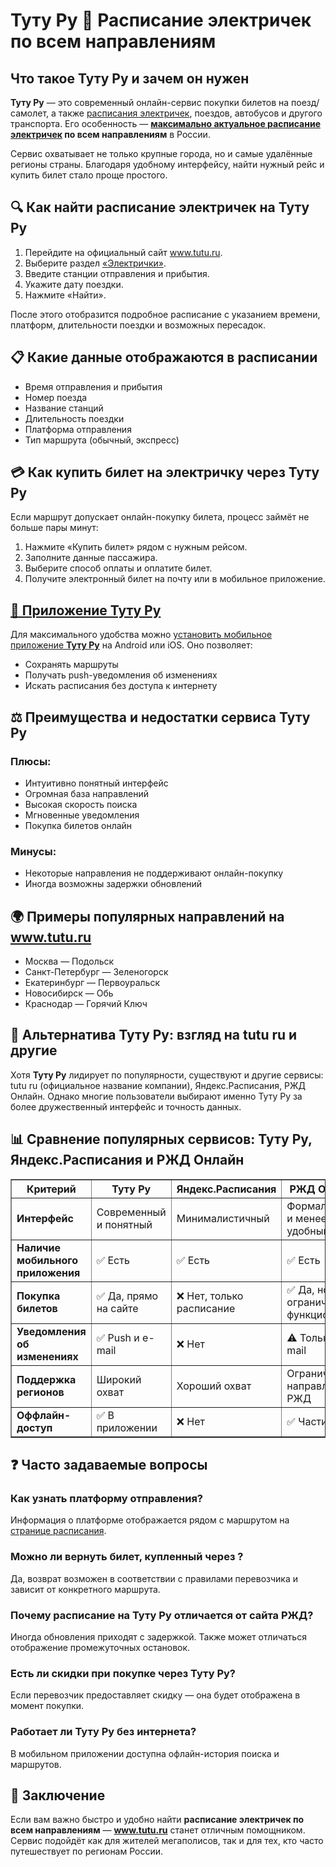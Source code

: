   <h1>Туту Ру 🚆 Расписание электричек по всем направлениям</h1>

  <h2> Что такое Туту Ру и зачем он нужен</h2>
  <p><strong>Туту Ру</strong> — это современный онлайн-сервис покупки билетов на поезд/самолет, а также <a href="https://go.avck.ws/d5c2751eb76c45f0?erid=LdtCKAcNs&m=1">расписания электричек</a>, поездов, автобусов и другого транспорта. Его особенность — <strong><a href="https://go.avck.ws/d5c2751eb76c45f0?erid=LdtCKAcNs&m=1">максимально актуальное расписание электричек</a> по всем направлениям</strong> в России.</p>
  <p>Сервис охватывает не только крупные города, но и самые удалённые регионы страны. Благодаря удобному интерфейсу, найти нужный рейс и купить билет стало проще простого.</p>

  <h2>🔍 Как найти расписание электричек на Туту Ру</h2>
  <ol>
    <li>Перейдите на официальный сайт <a href="https://go.avck.ws/4db9e2fa4070f5a0?erid=LdtCKAcNs&m=1">www.tutu.ru</a>.</li>
    <li>Выберите раздел <a href="https://go.avck.ws/d5c2751eb76c45f0?erid=LdtCKAcNs&m=1">«Электрички»</a>.</li>
    <li>Введите станции отправления и прибытия.</li>
    <li>Укажите дату поездки.</li>
    <li>Нажмите «Найти».</li>
  </ol>
  <p>После этого отобразится подробное расписание с указанием времени, платформ, длительности поездки и возможных пересадок.</p>

  <h2>📋 Какие данные отображаются в расписании</h2>
  <ul>
    <li>Время отправления и прибытия</li>
    <li>Номер поезда</li>
    <li>Название станций</li>
    <li>Длительность поездки</li>
    <li>Платформа отправления</li>
    <li>Тип маршрута (обычный, экспресс)</li>
  </ul>

  <h2>💳 Как купить билет на электричку через Туту Ру</h2>
  <p>Если маршрут допускает онлайн-покупку билета, процесс займёт не больше пары минут:</p>
  <ol>
    <li>Нажмите «Купить билет» рядом с нужным рейсом.</li>
    <li>Заполните данные пассажира.</li>
    <li>Выберите способ оплаты и оплатите билет.</li>
    <li>Получите электронный билет на почту или в мобильное приложение.</li>
  </ol>

  <h2><a href="https://go.avck.ws/0fe4125b239f53b0?erid=LdtCKAcNs&m=1">📲 Приложение Туту Ру</a></h2>
  <p>Для максимального удобства можно <a href="https://go.avck.ws/0fe4125b239f53b0?erid=LdtCKAcNs&m=1">установить мобильное приложение <strong>Туту Ру</strong></a>  на Android или iOS. Оно позволяет:</p>
  <ul>
    <li>Сохранять маршруты</li>
    <li>Получать push-уведомления об изменениях</li>
    <li>Искать расписания без доступа к интернету</li>
  </ul>

  <h2>⚖️ Преимущества и недостатки сервиса Туту Ру</h2>
  <h3>Плюсы:</h3>
  <ul>
    <li>Интуитивно понятный интерфейс</li>
    <li>Огромная база направлений</li>
    <li>Высокая скорость поиска</li>
    <li>Мгновенные уведомления</li>
    <li>Покупка билетов онлайн</li>
  </ul>
  <h3>Минусы:</h3>
  <ul>
    <li>Некоторые направления не поддерживают онлайн-покупку</li>
    <li>Иногда возможны задержки обновлений</li>
  </ul>

  <h2>🌍 Примеры популярных направлений на <a href="https://go.avck.ws/4db9e2fa4070f5a0?erid=LdtCKAcNs&m=1">www.tutu.ru</a></h2>
  <ul>
    <li>Москва — Подольск</li>
    <li>Санкт-Петербург — Зеленогорск</li>
    <li>Екатеринбург — Первоуральск</li>
    <li>Новосибирск — Обь</li>
    <li>Краснодар — Горячий Ключ</li>
  </ul>

  <h2>📌 Альтернатива Туту Ру: взгляд на tutu ru и другие</h2>
  <p>Хотя <strong>Туту Ру</strong> лидирует по популярности, существуют и другие сервисы: tutu ru (официальное название компании), Яндекс.Расписания, РЖД Онлайн. Однако многие пользователи выбирают именно Туту Ру за более дружественный интерфейс и точность данных.</p>
  <h2>📊 Сравнение популярных сервисов: Туту Ру, Яндекс.Расписания и РЖД Онлайн</h2>
<table border="1" cellpadding="8" cellspacing="0" style="border-collapse: collapse; width: 100%;">
  <thead>
    <tr>
      <th>Критерий</th>
      <th>Туту Ру</th>
      <th>Яндекс.Расписания</th>
      <th>РЖД Онлайн</th>
    </tr>
  </thead>
  <tbody>
    <tr>
      <td><strong>Интерфейс</strong></td>
      <td>Современный и понятный</td>
      <td>Минималистичный</td>
      <td>Формальный и менее удобный</td>
    </tr>
    <tr>
      <td><strong>Наличие мобильного приложения</strong></td>
      <td>✅ Есть</td>
      <td>✅ Есть</td>
      <td>✅ Есть</td>
    </tr>
    <tr>
      <td><strong>Покупка билетов</strong></td>
      <td>✅ Да, прямо на сайте</td>
      <td>❌ Нет, только расписание</td>
      <td>✅ Да, но ограниченный функционал</td>
    </tr>
    <tr>
      <td><strong>Уведомления об изменениях</strong></td>
      <td>✅ Push и e-mail</td>
      <td>❌ Нет</td>
      <td>⚠️ Только e-mail</td>
    </tr>
    <tr>
      <td><strong>Поддержка регионов</strong></td>
      <td>Широкий охват</td>
      <td>Хороший охват</td>
      <td>Ограничен направлением РЖД</td>
    </tr>
    <tr>
      <td><strong>Оффлайн-доступ</strong></td>
      <td>✅ В приложении</td>
      <td>❌ Нет</td>
      <td>✅ Частично</td>
    </tr>
  </tbody>
</table>


  <h2>❓ Часто задаваемые вопросы</h2>
  <h3>Как узнать платформу отправления?</h3>
  <p>Информация о платформе отображается рядом с маршрутом на <a href="https://go.avck.ws/d5c2751eb76c45f0?erid=LdtCKAcNs&m=1">странице расписания</a>.</p>
  <h3>Можно ли вернуть билет, купленный через ?</h3>
  <p>Да, возврат возможен в соответствии с правилами перевозчика и зависит от конкретного маршрута.</p>
  <h3>Почему расписание на Туту Ру отличается от сайта РЖД?</h3>
  <p>Иногда обновления приходят с задержкой. Также может отличаться отображение промежуточных остановок.</p>
  <h3>Есть ли скидки при покупке через Туту Ру?</h3>
  <p>Если перевозчик предоставляет скидку — она будет отображена в момент покупки.</p>
  <h3>Работает ли Туту Ру без интернета?</h3>
  <p>В мобильном приложении доступна офлайн-история поиска и маршрутов.</p>

  <h2>🏁 Заключение</h2>
  <p>Если вам важно быстро и удобно найти <strong>расписание электричек по всем направлениям</strong> — <strong><a href="https://go.avck.ws/4db9e2fa4070f5a0?erid=LdtCKAcNs&m=1">www.tutu.ru</a></strong> станет отличным помощником. Сервис подойдёт как для жителей мегаполисов, так и для тех, кто часто путешествует по регионам России.</p>


